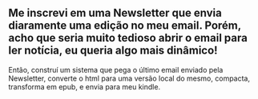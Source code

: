 ## Me inscrevi em uma Newsletter que envia diaramente uma edição no meu email. Porém, acho que seria muito tedioso abrir o email para ler notícia, eu queria algo mais dinâmico!

Então, construí um sistema que pega o último email enviado pela Newsletter, converte o html para uma versão local do mesmo, compacta, transforma em epub, e envia para meu kindle.
